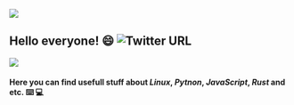 ![](https://img.shields.io/badge/walvater.wotan7%40gmail.com-py__buddha-green) 

## Hello everyone! 😄   ![Twitter URL](https://img.shields.io/twitter/url?style=social&url=https%3A%2F%2Ftwitter.com%2Fhome)

![](https://static0.makeuseofimages.com/wordpress/wp-content/uploads/2014/05/linux-everywhere.jpg)

#### Here you can find usefull stuff about *Linux*, *Pytnon*, *JavaScript*, *Rust* and etc. ⌨️ 💻
